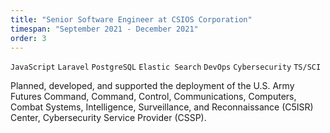 ```yaml
---
title: "Senior Software Engineer at CSIOS Corporation"
timespan: "September 2021 - December 2021"
order: 3
---
```


`JavaScript` `Laravel` `PostgreSQL` `Elastic Search` `DevOps` `Cybersecurity` `TS/SCI`

Planned, developed, and supported the deployment of the U.S. Army Futures Command, Command, Control, Communications, Computers, Combat Systems, Intelligence, Surveillance, and Reconnaissance (C5ISR) Center, Cybersecurity Service Provider (CSSP).
